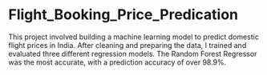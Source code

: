 # Flight_Booking_Price_Predication
This project involved building a machine learning model to predict domestic flight prices in India. After cleaning and preparing the data, I trained and evaluated three different regression models. The Random Forest Regressor was the most accurate, with a prediction accuracy of over 98.9%.
